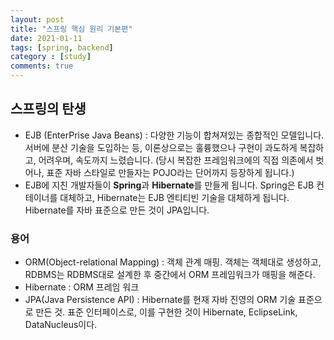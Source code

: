 ```yaml
---
layout: post
title: "스프링 핵심 원리 기본편"
date: 2021-01-11
tags: [spring, backend]
category : [study]
comments: true
---
```


## 스프링의 탄생

- EJB (EnterPrise Java Beans) : 다양한 기능이 합쳐져있는 종합적인 모델입니다. 서버에 분산 기술을 도입하는 등, 이론상으로는 훌륭했으나 구현이 과도하게 복잡하고, 어려우며, 속도까지 느렸습니다. (당시 복잡한 프레임워크에의 직접 의존에서 벗어나, 표준 자바 스타일로 만들자는 POJO라는 단어까지 등장하게 됩니다.)  
- EJB에 지친 개발자들이 **Spring**과 **Hibernate**를 만들게 됩니다. Spring은 EJB 컨테이너를 대체하고, Hibernate는 EJB 엔티티빈 기술을 대체하게 됩니다. Hibernate를 자바 표준으로 만든 것이 JPA입니다.

### 용어
- ORM(Object-relational Mapping) : 객체 관계 매핑. 객체는 객체대로 생성하고, RDBMS는 RDBMS대로 설계한 후 중간에서 ORM 프레임워크가 매핑을 해준다.
- Hibernate : ORM 프레임 워크
- JPA(Java Persistence API) : Hibernate를 현재 자바 진영의 ORM 기술 표준으로 만든 것. 표준 인터페이스로, 이를 구현한 것이 Hibernate, EclipseLink, DataNucleus이다.
